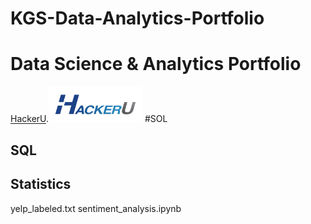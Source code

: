 # KGS-Data-Analytics-Portfolio
# Data Science & Analytics Portfolio
[HackerU](https://hackerusa.com/).<img src="https://github.com/wiazur/data-analytics-portfolio/blob/main/hackeru-logo.png" width="150"/>
#SOL
## SQL
## Statistics
yelp_labeled.txt
sentiment_analysis.ipynb
